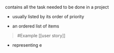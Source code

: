 contains all the task needed to be done in a project
- usually listed by its order of priority

- an ordered list of items
>	#Example 
>	[[user story]]
- representing e